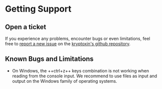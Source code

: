 # Getting Support

## Open a ticket

If you experience any problems, encounter bugs or even limitations, feel free to [report a new issue](https://github.com/e3prom/kryptoxin/issues) on the [kryptoxin's github repository](https://github.com/e3prom/kryptoxin).

## Known Bugs and Limitations

* On Windows, the ++ctrl+z++ keys combination is not working when reading from the console input. We recommend to use files as input and output on the Windows family of operating systems.
